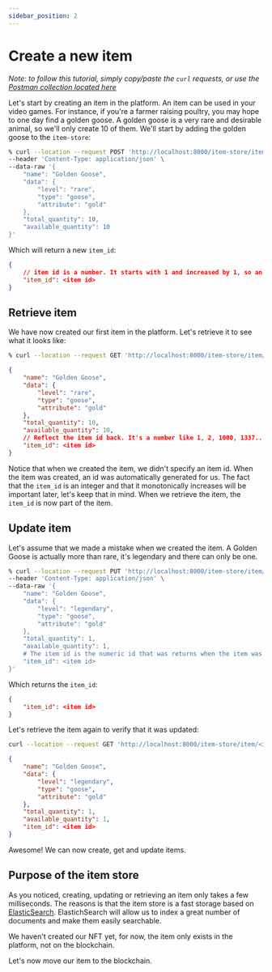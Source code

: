 ```yaml
---
sidebar_position: 2
---
```


# Create a new item

_Note: to follow this tutorial, simply copy/paste the `curl` requests, or use the [Postman collection located here](https://github.com/jwa-lab/item-store/blob/main/postman_collection/JWA%20Platform%20-%20Item%20Store.postman_collection.json)_

Let's start by creating an item in the platform. An item can be used in your video games. For instance,
if you're a farmer raising poultry, you may hope to one day find a golden goose. A golden goose is a very rare and desirable animal,
so we'll only create 10 of them. We'll start by adding the golden goose to the `item-store`:

```bash
% curl --location --request POST 'http://localhost:8000/item-store/item' \
--header 'Content-Type: application/json' \
--data-raw '{
    "name": "Golden Goose",
    "data": {
        "level": "rare",
        "type": "goose",
        "attribute": "gold"
    },
    "total_quantity": 10,
    "available_quantity": 10
}'
```

Which will return a new `item_id`:

```json
{
    // item id is a number. It starts with 1 and increased by 1, so an item id looks like 1, 2, 1000, 1337...
    "item_id": <item id>
}
```

## Retrieve item

We have now created our first item in the platform. Let's retrieve it to see what it looks like:

```bash
% curl --location --request GET 'http://localhost:8000/item-store/item/<item id>'
```

```json
{
    "name": "Golden Goose",
    "data": {
        "level": "rare",
        "type": "goose",
        "attribute": "gold"
    },
    "total_quantity": 10,
    "available_quantity": 10,
    // Reflect the item id back. It's a number like 1, 2, 1000, 1337..
    "item_id": <item id>
}
```

Notice that when we created the item, we didn't specify an item id.
When the item was created, an id was automatically generated for us.
The fact that the `item_id` is an integer and that it monotonically increases will be important later, let's keep that in mind.
When we retrieve the item, the `item_id` is now part of the item.

## Update item

Let's assume that we made a mistake when we created the item. A Golden Goose is actually more than rare, it's legendary and there can only be one.

```bash
% curl --location --request PUT 'http://localhost:8000/item-store/item/1' \
--header 'Content-Type: application/json' \
--data-raw '{
    "name": "Golden Goose",
    "data": {
        "level": "legendary",
        "type": "goose",
        "attribute": "gold"
    },
    "total_quantity": 1,
    "available_quantity": 1,
    # The item id is the numeric id that was returns when the item was first created. it looks like 1, 2, 1000, 1337..
    "item_id": <item id>
}'
```

Which returns the `item_id`:

```json
{
    "item_id": <item id>
}
```

Let's retrieve the item again to verify that it was updated:

```bash
curl --location --request GET 'http://localhost:8000/item-store/item/<item id>'
```

```json
{
    "name": "Golden Goose",
    "data": {
        "level": "legendary",
        "type": "goose",
        "attribute": "gold"
    },
    "total_quantity": 1,
    "available_quantity": 1,
    "item_id": <item id>
}
```

Awesome! We can now create, get and update items.

## Purpose of the item store

As you noticed, creating, updating or retrieving an item only takes a few milliseconds.
The reasons is that the item store is a fast storage based on [ElasticSearch](https://www.elastic.co/). ElastichSearch will allow us
to index a great number of documents and make them easily searchable.

We haven't created our NFT yet, for now, the item only exists in the platform, not on the blockchain.

Let's now move our item to the blockchain.

